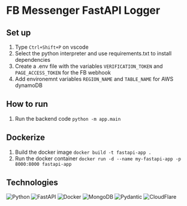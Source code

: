 # FB Messenger FastAPI Logger

## Set up
1. Type `Ctrl+Shift+P` on vscode
1. Select the python interpreter and use requirements.txt to install dependencies
1. Create a .env file with the variables `VERIFICATION_TOKEN` and `PAGE_ACCESS_TOKEN` for the FB webhook
1. Add environemnt variables `REGION_NAME` and `TABLE_NAME` for AWS dynamoDB

## How to run
1. Run the backend code `python -m app.main`

## Dockerize
1. Build the docker image `docker build -t fastapi-app .`
1. Run the docker container `docker run -d --name my-fastapi-app -p 8000:8000 fastapi-app`

## Technologies
![Python](https://img.shields.io/badge/Python-3776AB.svg?style=for-the-badge&logo=Python&logoColor=white)
![FastAPI](https://img.shields.io/badge/FastAPI-009688.svg?style=for-the-badge&logo=FastAPI&logoColor=white)
![Docker](https://img.shields.io/badge/Docker-2496ED.svg?style=for-the-badge&logo=Docker&logoColor=white)
![MongoDB](https://img.shields.io/badge/MongoDB-47A248.svg?style=for-the-badge&logo=MongoDB&logoColor=white)
![Pydantic](https://img.shields.io/badge/Pydantic-E92063.svg?style=for-the-badge&logo=Pydantic&logoColor=white)
![CloudFlare](https://img.shields.io/badge/Cloudflare-F38020.svg?style=for-the-badge&logo=Cloudflare&logoColor=white)
